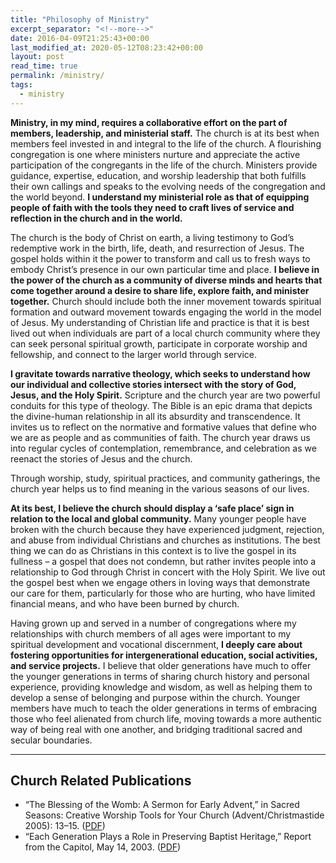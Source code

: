 ```yaml
---
title: "Philosophy of Ministry"
excerpt_separator: "<!--more-->"
date: 2016-04-09T21:25:43+00:00
last_modified_at: 2020-05-12T08:23:42+00:00
layout: post
read_time: true
permalink: /ministry/
tags:
  - ministry
---
```

**Ministry, in my mind, requires a collaborative effort on the part of members, leadership, and ministerial staff.** The church is at its best when members feel invested in and integral to the life of the church. A flourishing congregation is one where ministers nurture and appreciate the active participation of the congregants in the life of the church. Ministers provide guidance, expertise, education, and worship leadership that both fulfills their own callings and speaks to the evolving needs of the congregation and the world beyond. **I understand my ministerial role as that of equipping people of faith with the tools they need to craft lives of service and reflection in the church and in the world.**
<!--more-->

The church is the body of Christ on earth, a living testimony to God’s redemptive work in the birth, life, death, and resurrection of Jesus. The gospel holds within it the power to transform and call us to fresh ways to embody Christ’s presence in our own particular time and place. **I believe in the power of the church as a community of diverse minds and hearts that come together around a desire to share life, explore faith, and minister together.** Church should include both the inner movement towards spiritual formation and outward movement towards engaging the world in the model of Jesus. My understanding of Christian life and practice is that it is best lived out when individuals are part of a local church community where they can seek personal spiritual growth, participate in corporate worship and fellowship, and connect to the larger world through service.

**I gravitate towards narrative theology, which seeks to understand how our individual and collective stories intersect with the story of God, Jesus, and the Holy Spirit.** Scripture and the church year are two powerful conduits for this type of theology. The Bible is an epic drama that depicts the divine-human relationship in all its absurdity and transcendence. It invites us to reflect on the normative and formative values that define who we are as people and as communities of faith. The church year draws us into regular cycles of contemplation, remembrance, and celebration as we reenact the stories of Jesus and the church.

Through worship, study, spiritual practices, and community gatherings, the church year helps us to find meaning in the various seasons of our lives.

**At its best, I believe the church should display a ‘safe place’ sign in relation to the local and global community.** Many younger people have broken with the church because they have experienced judgment, rejection, and abuse from individual Christians and churches as institutions. The best thing we can do as Christians in this context is to live the gospel in its fullness – a gospel that does not condemn, but rather invites people into a relationship to God through Christ in concert with the Holy Spirit. We live out the gospel best when we engage others in loving ways that demonstrate our care for them, particularly for those who are hurting, who have limited financial means, and who have been burned by church.

Having grown up and served in a number of congregations where my relationships with church members of all ages were important to my spiritual development and vocational discernment, **I deeply care about fostering opportunities for intergenerational education, social activities, and service projects.** I believe that older generations have much to offer the younger generations in terms of sharing church history and personal experience, providing knowledge and wisdom, as well as helping them to develop a sense of belonging and purpose within the church. Younger members have much to teach the older generations in terms of embracing those who feel alienated from church life, moving towards a more authentic way of being real with one another, and bridging traditional sacred and secular boundaries.


***

## Church Related Publications

*   “The Blessing of the Womb: A Sermon for Early Advent,” in Sacred Seasons: Creative Worship Tools for Your Church (Advent/Christmastide 2005): 13–15\. ([PDF](/documents//Wyatt-Advent05-Manger.pdf))
*   “Each Generation Plays a Role in Preserving Baptist Heritage,” Report from the Capitol, May 14, 2003\. ([PDF](http://stephaniewyatt.net/documents/Wyatt_Each_generation_plays_a_role_in-preserving_Baptist_heritage.pdf))
